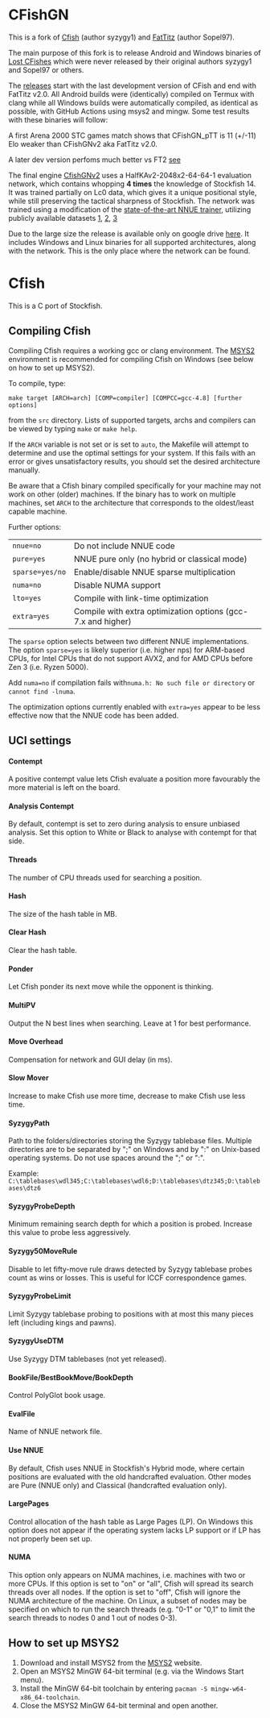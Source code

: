 # CFishGN
This is a fork of [Cfish](https://github.com/syzygy1/Cfish) (author syzygy1) and [FatTitz](https://github.com/Sopel97/FatTitz) (author Sopel97).

The main purpose of this fork is to release Android and Windows binaries of [Lost CFishes](https://github.com/Joachim26/CFishGN/releases) which were never released by their original authors syzygy1 and Sopel97 or others. 

The [releases](https://github.com/Joachim26/CFishGN/releases) start with the last development version of CFish and end with FatTitz v2.0. All Android builds were (identically) compiled on Termux with clang while all Windows builds were automatically compiled, as identical as possible, with GitHub Actions using msys2 and mingw. Some test results with these binaries will follow: 

A first Arena 2000 STC games match shows that CFishGN_pTT is 11 (+/-11) Elo weaker than CFishGNv2 aka FatTitz v2.0.

A later dev version perfoms much better vs FT2 [see](https://github.com/Joachim26/CFishGN/releases/tag/LastNNUEv3CFish)

The final engine [CfishGNv2](https://github.com/Joachim26/CFishGN) uses a HalfKAv2-2048x2-64-64-1 evaluation network, which contains whopping **4 times** the knowledge of Stockfish 14. It was trained partially on Lc0 data, which gives it a unique positional style, while still preserving the tactical sharpness of Stockfish. The network was trained using a modification of the [state-of-the-art NNUE trainer](https://github.com/glinscott/nnue-pytorch), utilizing publicly available datasets [1](https://drive.google.com/file/d/1VlhnHL8f-20AXhGkILujnNXHwy9T-MQw/view?usp=sharing), [2](https://drive.google.com/file/d/1seGNOqcVdvK_vPNq98j-zV3XPE5zWAeq/view?usp=sharing), [3](https://drive.google.com/file/d/1RFkQES3DpsiJqsOtUshENtzPfFgUmEff/view?usp=sharing)

Due to the large size the release is available only on google drive [here](https://drive.google.com/drive/folders/1hthWck-5UsXBToDduJ0REB_ZdXvN0r6X?usp=sharing). It includes Windows and Linux binaries for all supported architectures, along with the network. This is the only place where the network can be found.

# Cfish
This is a C port of Stockfish.

## Compiling Cfish
Compiling Cfish requires a working gcc or clang environment. The [MSYS2](https://www.msys2.org/) environment is recommended for compiling Cfish on Windows (see below on how to set up MSYS2).

To compile, type:

    make target [ARCH=arch] [COMP=compiler] [COMPCC=gcc-4.8] [further options]

from the `src` directory. Lists of supported targets, archs and compilers can be viewed by typing `make` or `make help`.

If the `ARCH` variable is not set or is set to `auto`, the Makefile will attempt to determine and use the optimal settings for your system. If this fails with an error or gives unsatisfactory results, you should set the desired architecture manually.

Be aware that a Cfish binary compiled specifically for your machine may not work on other (older) machines. If the binary has to work on multiple machines, set `ARCH` to the architecture that corresponds to the oldest/least capable machine.

Further options:

<table>
<tr><td><code>nnue=no</code></td><td>Do not include NNUE code</td></tr>
<tr><td><code>pure=yes</code></td><td>NNUE pure only (no hybrid or classical mode)</td></tr>
<tr><td><code>sparse=yes/no</code></td><td>Enable/disable NNUE sparse multiplication</td></tr>
<tr><td><code>numa=no</code></td><td>Disable NUMA support</td></tr>
<tr><td><code>lto=yes</code></td><td>Compile with link-time optimization</td></tr>
<tr><td><code>extra=yes</code></td><td>Compile with extra optimization options (gcc-7.x and higher)</td></tr>
</table>

The `sparse` option selects between two different NNUE implementations.
The option `sparse=yes` is likely superior (i.e. higher nps) for ARM-based CPUs, for Intel CPUs that do not support AVX2, and for AMD CPUs before Zen 3 (i.e. Ryzen 5000).

Add `numa=no` if compilation fails with`numa.h: No such file or directory` or `cannot find -lnuma`.

The optimization options currently enabled with `extra=yes` appear to be less effective now that the NNUE code has been added.

## UCI settings

#### Contempt
A positive contempt value lets Cfish evaluate a position more favourably the more material is left on the board.

#### Analysis Contempt
By default, contempt is set to zero during analysis to ensure unbiased analysis. Set this option to White or Black to analyse with contempt for that side.

#### Threads
The number of CPU threads used for searching a position.

#### Hash
The size of the hash table in MB.

#### Clear Hash
Clear the hash table.

#### Ponder
Let Cfish ponder its next move while the opponent is thinking.

#### MultiPV
Output the N best lines when searching. Leave at 1 for best performance.

#### Move Overhead
Compensation for network and GUI delay (in ms).

#### Slow Mover
Increase to make Cfish use more time, decrease to make Cfish use less time.

#### SyzygyPath
Path to the folders/directories storing the Syzygy tablebase files. Multiple directories are to be separated by ";" on Windows and by ":" on Unix-based operating systems. Do not use spaces around the ";" or ":".

Example: `C:\tablebases\wdl345;C:\tablebases\wdl6;D:\tablebases\dtz345;D:\tablebases\dtz6`

#### SyzygyProbeDepth
Minimum remaining search depth for which a position is probed. Increase this value to probe less aggressively.

#### Syzygy50MoveRule
Disable to let fifty-move rule draws detected by Syzygy tablebase probes count as wins or losses. This is useful for ICCF correspondence games.

#### SyzygyProbeLimit
Limit Syzygy tablebase probing to positions with at most this many pieces left (including kings and pawns).

#### SyzygyUseDTM
Use Syzygy DTM tablebases (not yet released).

#### BookFile/BestBookMove/BookDepth
Control PolyGlot book usage.

#### EvalFile
Name of NNUE network file.

#### Use NNUE
By default, Cfish uses NNUE in Stockfish's Hybrid mode, where certain positions are evaluated with the old handcrafted evaluation. Other modes are Pure (NNUE only) and Classical (handcrafted evaluation only).

#### LargePages
Control allocation of the hash table as Large Pages (LP). On Windows this option does not appear if the operating system lacks LP support or if LP has not properly been set up.

#### NUMA
This option only appears on NUMA machines, i.e. machines with two or more CPUs. If this option is set to "on" or "all", Cfish will spread its search threads over all nodes. If the option is set to "off", Cfish will ignore the NUMA architecture of the machine. On Linux, a subset of nodes may be specified on which to run the search threads (e.g. "0-1" or "0,1" to limit the search threads to nodes 0 and 1 out of nodes 0-3).

## How to set up MSYS2
1. Download and install MSYS2 from the [MSYS2](https://www.msys2.org/) website.
2. Open an MSYS2 MinGW 64-bit terminal (e.g. via the Windows Start menu).
3. Install the MinGW 64-bit toolchain by entering `pacman -S mingw-w64-x86_64-toolchain`.
4. Close the MSYS2 MinGW 64-bit terminal and open another.
